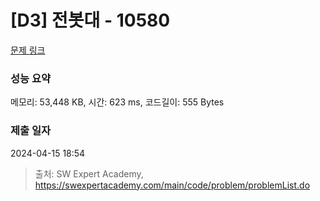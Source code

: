 # [D3] 전봇대 - 10580 

[문제 링크](https://swexpertacademy.com/main/code/problem/problemDetail.do?contestProbId=AXO8QBw6Qu4DFAXS) 

### 성능 요약

메모리: 53,448 KB, 시간: 623 ms, 코드길이: 555 Bytes

### 제출 일자

2024-04-15 18:54



> 출처: SW Expert Academy, https://swexpertacademy.com/main/code/problem/problemList.do